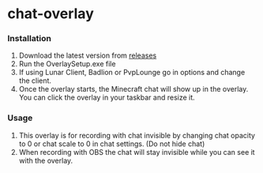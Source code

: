 # chat-overlay

### Installation
1. Download the latest version from [releases](https://github.com/Squidable/chat-overlay/releases)
2. Run the OverlaySetup.exe file
3. If using Lunar Client, Badlion or PvpLounge go in options and change the client.
4. Once the overlay starts, the Minecraft chat will show up in the overlay. You can click the overlay in your taskbar and resize it.

### Usage
1. This overlay is for recording with chat invisible by changing chat opacity to 0 or chat scale to 0 in chat settings. (Do not hide chat)
2. When recording with OBS the chat will stay invisible while you can see it with the overlay.
